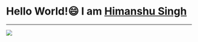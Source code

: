 # Hello World!:smile: I am <a href="https://www.linkedin.com/in/himanshu-singh16/">Himanshu Singh</a>
<hr>
<img src="https://github-readme-stats.vercel.app/api?username=lazycipher&show_icons=true&title_color=000000&icon_color=bb2acf&text_color=000000&bg_color=ffa931">
